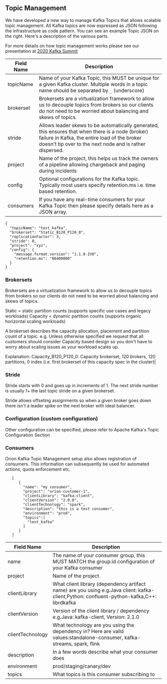 ## Topic Management

We have developed a new way to manage Kafka Topics that allows scalable topic management. All Kafka topics are now expressed as JSON following the infrastructure as code pattern.
You can see an example Topic JSON on the right. Here's a description of the various parts.

For more details on how topic management works please see our presentation at [2020 Kafka Summit](https://www.confluent.io/resources/kafka-summit-2020/organic-growth-and-a-good-night-sleep-effective-kafka-operations-at-pinterest/)

| Field Name | Description |
|------------|-------------|
|topicName	|Name of your Kafka Topic, this MUST be unique for a given Kafka cluster. Multiple words in a topic name should be separated by `_` (underscore)|
|brokerset	|Brokersets are a virtualization framework to allow us to decouple topics from brokers so our clients do not need to be worried about balancing and skews of topics.|
|stride	|Allows leader skews to be automatically generated, this ensures that when there is a node (broker) failure in Kafka, the entire load of the broker doesn't tip over to the next node and is rather dispersed.|
|project|Name of the project, this helps us track the owners of a pipeline allowing chargeback and paging during incidents|
|config|Optional configurations for the Kafka topic. Typically most users specify retention.ms i.e. time based retention.|
|consumers|If you have any real-time consumers for your Kafka Topic then please specify details here as a JSON array.|

```
{
  "topicName": "test_kafka",
  "brokerset": "Static_B120_P120_0",
  "replicationFactor": 3,
  "stride": 0,
  "project": "xyz",
  "config": {
    "message.format.version": "1.1.0-IV0",
    "retention.ms": "86400000"
  }
}
```

### Brokersets
Brokersets are a virtualization framework to allow us to decouple topics from brokers so our clients do not need to be worried about balancing and skews of topics.

Static = static partition counts (supports specific use cases and legacy workloads)
Capacity = dynamic partition counts (supports organic horizontal scaling workloads)

A brokerset describes the capacity allocation, placement and partition count of a topic. e.g.
Unless otherwise specified we request that all customers should consider Capacity based design so you don't have to worry about scaling issues as your workload scales up.

Explanation:
Capacity_B120_P120_0: Capacity brokerset, 120 brokers, 120 partitions, 0 index (i.e. first brokerset of this capacity spec in the cluster)|

### Stride
Stride starts with 0 and goes up in increments of 1. The next stride number is usually 1+ the last topic stride on a given brokerset. 

Stride allows offseting assignments so when a given broker goes down there isn't a leader spike on the next broker with ideal balancer.

### Configuration (custom configuration)
Other configuration can be specified, please refer to Apache Kafka's Topic Configuration Section

### Consumers
Orion Kafka Topic Management setup also allows registration of consumers. This information can subsequently be used for automated actions, quota enforcement etc.

```
   [
      {
        "name": "my consumer",
        "project": "orion-customer-1",
        "clientLibrary": "kafka-client",
        "clientVersion": "2.0.0",
        "clientTechnology": "spark",
        "description": "this is a test consumer",
        "environment": "prod",
        "topics":[
          "test_kafka"
        ]
      }
   ]
```

| Field Name | Description |
|------------|-------------|
|name|The name of your consumer group, this MUST MATCH the group.id configuration of your Kafka consumer|
|project|Name of the project|
|clientLibrary|What client library (dependency artifact name) are you using e.g.Java client: kafka-client,Python: confluent-python-kafka,C++: librdkafka|
|clientVersion|Version of the client library / dependency e.g.Java: kafka-client, Version: 2.1.0|
|clientTechnology|What technology are you using the dependency in? Here are valid values:standalone-consumer, kafka-streams, spark, flink|
|description|In a few words describe what your consumer does|
|environment|prod/staging/canary/dev|
|topics|What topics is this consumer subscribing to|
